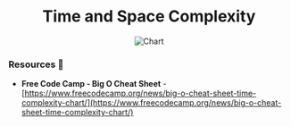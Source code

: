 <div align="center">

# Time and Space Complexity

![Chart](https://res.cloudinary.com/practicaldev/image/fetch/s--EkUZ2qrU--/c_limit%2Cf_auto%2Cfl_progressive%2Cq_auto%2Cw_880/https://thepracticaldev.s3.amazonaws.com/i/a3e1m9j7v9ipd8dmxzim.png)

</div>

### Resources :book:

- **Free Code Camp - Big O Cheat Sheet** - [https://www.freecodecamp.org/news/big-o-cheat-sheet-time-complexity-chart/](https://www.freecodecamp.org/news/big-o-cheat-sheet-time-complexity-chart/)
